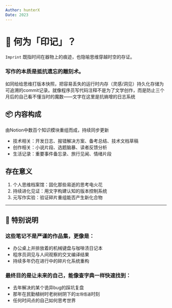 ```yaml
---
Author: hunterX
Date: 2023
---
```


# 🌱 何为「印记」？
`Imprint` 既指时间在器物上的痕迹，也隐喻思维穿越时空的存证。  

### 写作的本质是抵抗遗忘的雕刻术。  
如同给给思维打版本快照，把容易丢失的运行时内存（灵感/洞见）持久化存储为可追溯的commit记录。就像程序员写代码注释不是为了文学创作，而是防止三个月后的自己看不懂当时的魔数——文字在这里是抗熵增的日志系统

## 📦 内容构成

由Notion中数百个知识模块重组而成，持续同步更新

- 技术相关：开发日志、报错解决方案、备考总结、技术文档草稿
- 创作相关：小说片段、选题脑暴、读者反馈分析
- 生活记录：重要事件备忘录、旅行见闻、情绪片段

##  存在意义
1. 个人思维档案馆：固化那些易逝的思考电火花
2. 持续进化见证：用文字构建认知的版本控制系统
3. 元写作实验：验证碎片重组能否产生新化合物



---

## 🎯 特别说明  

### 这些笔记不是严谨的作品集，更像是：  
- 办公桌上并排放着的机械键盘与咖啡渍日记本  
- 程序员洞见与人间观察的交叉编译结果  
- 持续多年仍在进行中的碎片化系统重构  


### 最终目的是让未来的自己，能像查字典一样快速找到：  
- 去年解决的某个诡异bug的踩坑复盘 
- 那年在民勤植树时老树树阴下的`龙场悟道`时刻
- 任何时间点的自己如何思考世界  




